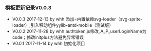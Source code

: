 ### 模板更新记录V0.0.3

* V0.0.3 2017-12-13 by whh 添加=内置依赖svg-loader（svg-sprite-loader）;引入移动组件yylib-antd-mobile（测试版）
* V0.0.2 2017-11-28 by whh authtoken.js修改_A_P_userLoginName为code；修改initplus方法避免异常错误
* V0.0.1 2017-11-14 by whh 初始化项目

